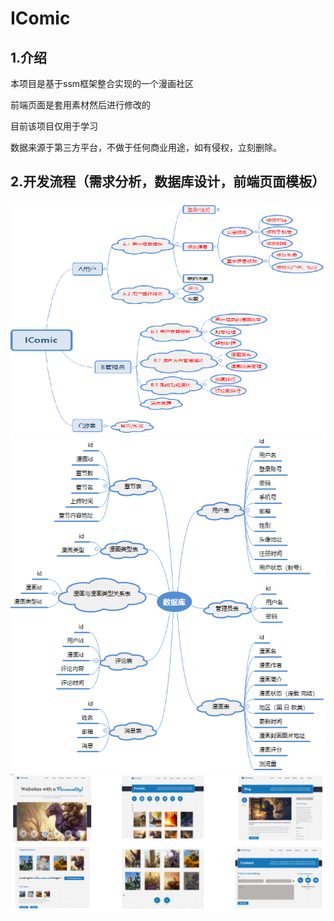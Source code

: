 # IComic

## 1.介绍

本项目是基于ssm框架整合实现的一个漫画社区

前端页面是套用素材然后进行修改的 

目前该项目仅用于学习 

数据来源于第三方平台，不做于任何商业用途，如有侵权，立刻删除。

## 2.开发流程（需求分析，数据库设计，前端页面模板）
![github](https://github.com/JeromerZWD/img1/blob/master/img/11.png "需求分析") 
![github](https://github.com/JeromerZWD/img1/blob/master/img/22.png "数据库设计") 
![github](https://github.com/JeromerZWD/img1/blob/master/img/33.png "前端页面模板") 
